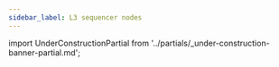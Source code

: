 ```yaml
---
sidebar_label: L3 sequencer nodes
---
```


import UnderConstructionPartial from '../partials/_under-construction-banner-partial.md'; 

<UnderConstructionPartial />